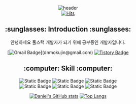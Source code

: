 <div align="center">
  
  ![header](https://capsule-render.vercel.app/api?type=transparent&height=150&text=Hi%20Everybody!👍&desc=Welcome%20Daniel%20Repository😊&descAlign=50&descAlignY=80&fontSize=60)
  <br>
  [![Hits](https://hits.seeyoufarm.com/api/count/incr/badge.svg?url=https%3A%2F%2Fgithub.com%2FDaniel-Jeon&count_bg=%2379C83D&title_bg=%23555555&icon=&icon_color=%23E7E7E7&title=hits&edge_flat=true)](https://hits.seeyoufarm.com)

</div>

<div align="center">
  <h2>:sunglasses: Introduction :sunglasses:</h2>
  <p>안녕하세요 풀스택 개발자가 되기 위해 공부중인 개발자입니다.</p>

  [![Gmail Badge](https://img.shields.io/badge/Gmail-d14836?style=flat-square&logo=Gmail&logoColor=white&link="mailto:dnmokujin@gmail.com")](dnmokujin@gmail.com)
  [![Tistory Badge](https://img.shields.io/badge/Tistory-000000?style=flat-square&logo=tistory&logoColor=white&link=mailto:https://danielrepo.tistory.com)](https://danielrepo.tistory.com)
</div>

<div align="center">

  <h2>:computer: Skill :computer:</h2>
  
  ![Static Badge](https://img.shields.io/badge/HTML5-E34F26?style=flat-square&logo=html5&logoColor=white)
  ![Static Badge](https://img.shields.io/badge/CSS3-1572B6?style=flat-square&logo=css3&logoColor=white)
  ![Static Badge](https://img.shields.io/badge/Javascript-F7DF1E?style=flat-square&logo=javascript&logoColor=black)
  <br>
  ![Static Badge](https://img.shields.io/badge/Node.js-5FA04E?style=flat-square&logo=nodedotjs&logoColor=white)
  ![Static Badge](https://img.shields.io/badge/Express-000000?style=flat-square&logo=express&logoColor=white)
  ![Static Badge](https://img.shields.io/badge/Nodemon-76D04B?style=flat-square&logo=nodemon&logoColor=white)

  [![Daniel's GitHub stats](https://github-readme-stats.vercel.app/api?username=Daniel-Jeon)](https://github.com/anuraghazra/github-readme-stats)
  [![Top Langs](https://github-readme-stats.vercel.app/api/top-langs/?username=Daniel-Jeon&layout=compact)](https://github.com/Daniel-Jeon/github-readme-stats)
  
</div>
